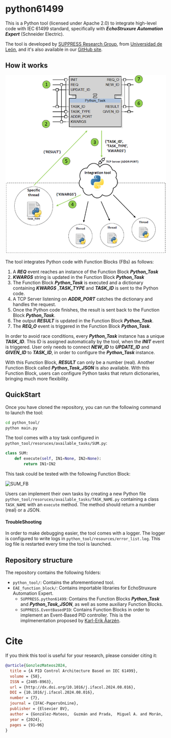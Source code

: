 # python61499

This is a Python tool (licensed under Apache 2.0) to integrate high-level code with IEC 61499 standard, specifically with ***EchoStruxure Automation Expert*** (Schneider Electric).

The tool is developed by [SUPPRESS Research Group](https://suppress.unileon.es/en/), from [Universidad de León](https://www.unileon.es/), and it's also available in our [GitHub site](https://github.com/suppress-unileon/python61499/tree/main).

## How it works

![Architecture](V24.0/architecture.png)

The tool integrates Python code with Function Blocks (FBs) as follows:

1. A ***REQ*** event reaches an instance of the Function Block ***Python_Task***
2. ***KWARGS*** string is updated in the Function Block ***Python_Task***
3. The Function Block ***Python_Task*** is executed and a dictionary containing ***KWARGS*** ,***TASK_TYPE*** and ***TASK_ID*** is sent to the Python code.
4. A TCP Server listening on ***ADDR_PORT*** catches the dictionary and handles the request.
5. Once the Python code finishes, the result is sent back to the Function Block ***Python_Task***.
6. The output ***RESULT*** is updated in the Function Block ***Python_Task***.
7. The ***REQ_O*** event is triggered in the Function Block ***Python_Task***.

In order to avoid race conditions, every ***Python_Task*** instance has a unique ***TASK_ID***. This ID is assigned automatically by the tool, when the ***INIT*** event is triggered.
User only needs to connect ***NEW_ID*** to ***UPDATE_ID*** and ***GIVEN_ID*** to ***TASK_ID***, in order to configure the ***Python_Task*** instance.

With this Function Block, ***RESULT*** can only be a number (real). Another Function Block called ***Python_Task_JSON*** is also available. With this Function Block, users can configure Python tasks that return dictionaries, bringing much more flexibility.

## QuickStart

Once you have cloned the repository, you can run the following command to launch the tool:
```cmd
cd python_tool/
python main.py
```
The tool comes with a toy task configured in ```python_tool/resoruces/available_tasks/SUM.py```:
```python
class SUM:
    def execute(self, IN1=None, IN2=None):
        return IN1+IN2
```
This task could be tested with the following Function Block:

![SUM_FB](SUM_FB.png)

Users can implement their own tasks by creating a new Python file ```python_tool/resoruces/available_tasks/TASK_NAME.py``` containing a class ```TASK_NAME``` with an ```execute``` method. The method should return a number (real) or a JSON.

#### TroubleShooting
In order to make debugging easier, the tool comes with a logger. The logger is configured to write logs in ```python_tool/resources/error_list.log```. This log file is restarted every time the tool is launched.

## Repository structure
The repository contains the following folders:
 - ```python_tool/```: Contains the aforementioned tool.
 - ```EAE_function_block/```: Contains importable libraries for EchoStruxure Automation Expert.
    - ```SUPPRESS.python61499```: Contains the Function Blocks ***Python_Task*** and ***Python_Task_JSON***, as well as some auxiliary Function Blocks.
    - ```SUPPRESS.EventBasedPID```: Contains Function Blocks in order to implement an Event-Based PID controller. This is the implmenentation proposed by [Karl-Erik Åarzén](https://doi.org/10.1016/S1474-6670(17)57482-0).

# Cite
If you think this tool is useful for your research, please consider citing it:
```bibtex
@article{GonzlezMateos2024,
  title = {A PID Control Architecture Based on IEC 61499},
  volume = {58},
  ISSN = {2405-8963},
  url = {http://dx.doi.org/10.1016/j.ifacol.2024.08.016},
  DOI = {10.1016/j.ifacol.2024.08.016},
  number = {7},
  journal = {IFAC-PapersOnLine},
  publisher = {Elsevier BV},
  author = {González-Mateos,  Guzmán and Prada,  Miguel A. and Morán,  Antonio and González-Herbón,  Raúl and Domínguez,  Manuel},
  year = {2024},
  pages = {91–96}
}
```
